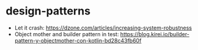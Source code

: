 # design-patterns

- Let it crash: https://dzone.com/articles/increasing-system-robustness
- Object mother and builder pattern in test: https://blog.kirei.io/builder-pattern-y-objectmother-con-kotlin-bd28c43fb60f
